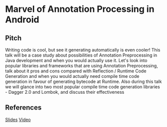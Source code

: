 # Marvel of Annotation Processing in Android

## Pitch
Writing code is cool, but see it generating automatically is even cooler! This talk will be a case study about possibilities of Annotation Preprocessing in Java development and when you would actually use it. Let's look into popular libraries and frameworks that are using Annotation Preprocessing, talk about it pros and cons compared with Reflection / Runtime Code Generation and when you would actually need compile time code generation in favour of generating bytecode at Runtime. Also during this talk we will glance into two most popular compile time code generation libraries - Dagger 2.0 and Lombok, and discuss their effectiveness

## References
[Slides](https://speakerdeck.com/larchaon/marvel-of-annotation-processing-in-java-mobius-2017)
[Video](https://www.youtube.com/watch?v=tzNIA28cLlc)
